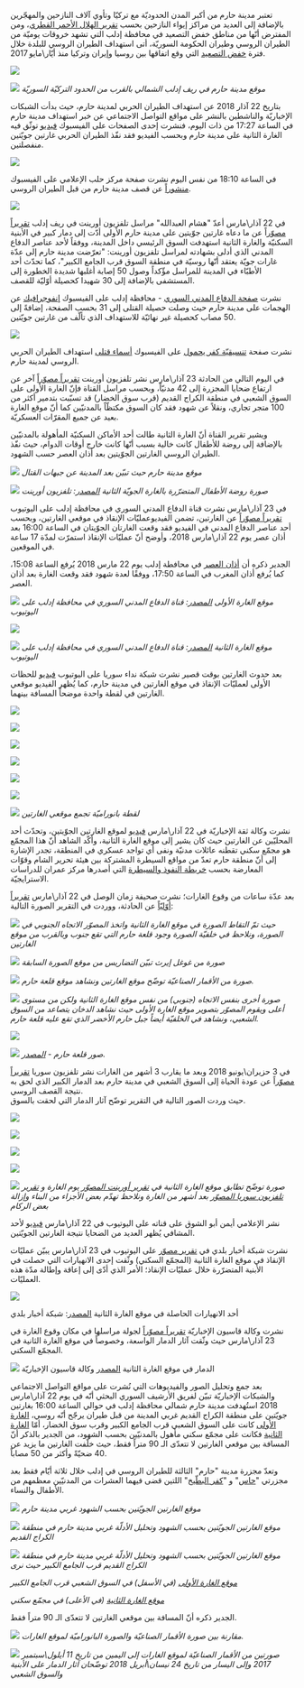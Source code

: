﻿تعتبر مدينة حارم من أكبر المدن الحدوديّة مع تركيّا وتأوي آلاف النازحين والمهجّرين بالإضافة إلى العديد من مراكز إيواء النازحين بحسب [تقرير الهلال الأحمر القطري](https://www.google.com/url?q=https://www.humanitarianresponse.info/sites/www.humanitarianresponse.info/files/assessments/idps_from_eastern_syria.pdf&sa=D&ust=1538420235808000)، ومن المفترض أنّها من مناطق خفض التصعيد في محافظة إدلب التي تشهد خروقات يوميّة من الطيران الروسي وطيران الحكومة السوريّة، أتى استهداف الطيران الروسي للبلدة خلال فترة [خفض التصعيد](https://www.google.com/url?q=https://www.youtube.com/watch?v%3D5cF-gIL8yzk&sa=D&ust=1538420235808000) التي وقع اتفاقها بين روسيا وإيران وتركيا منذ أيّار\\مايو 2017.

![](assets/investigations/Harem/image25.png)

![](assets/investigations/Harem/image12.jpg)
*موقع مدينة حارم في ريف إدلب الشمالي بالقرب من الحدود التركيّة السوريّة*

بتاريخ 22 آذار 2018 عن استهداف الطيران الحربي لمدينة حارم، حيث بدأت الشبكات الإخباريّة والناشطين بالنشر على مواقع التواصل الاجتماعي عن خبر استهداف مدينة حارم في الساعة 17:27 من ذات اليوم، فنشرت إحدى الصفحات على الفيسبوك [فيديو](https://www.google.com/url?q=https://www.facebook.com/1765254933690858/videos/2064178657131816/?fb_dtsg_ag%3DAdwdTli_SrLh0UU425oJ0cv5lMKp5rNLV9yEkfYRHMKQoQ%253AAdzKVR0kfB1SJ7CB--TxGzlxF3bmCYCppYEH4Dp0eF573w&sa=D&ust=1538420235809000) توثّق فيه الغارة الثانية على مدينة حارم وبحسب الفيديو فقد نفّذ الطيران الحربي غارتين جويّتين منفصلتين.

![](assets/investigations/Harem/image30.png)

في الساعة 18:10 من نفس اليوم نشرت صفحة مركز حلب الإعلامي على الفيسبوك [منشوراً](https://www.google.com/url?q=http://archive.fo/ootFv&sa=D&ust=1538420235810000) عن قصف مدينة حارم من قبل الطيران الروسي.

![](assets/investigations/Harem/image20.png)

في 22 آذار\\مارس أعدّ "هشام العبدالله" مراسل تلفزيون أورينت في ريف إدلب [تقريراً مصوّر](https://www.google.com/url?q=https://www.youtube.com/watch?v%3DpDtU38PE_oM&sa=D&ust=1538420235810000)اً عن ما دعاه غارتين جوّيتين على مدينة حارم الأولى أدّت إلى دمار كبير في الأبنية السكنيّة والغارة الثانية استهدفت السوق الرئيسي داخل المدينة، ووفقاً لأحد عناصر الدفاع المدني الذي أدلى بشهادته لمراسل تلفزيون أورينت: "تعرّضت مدينة حارم إلى عدّة غارات جويّة يعتقد أنّها روسيّة في منطقة السوق قرب الجامع الكبير"، كما تحدّث أحد الأطبّاء في المدينة للمراسل مؤّكداً وصول 50 إصابة أغلبها شديدة الخطورة إلى المستشفى بالإضافة إلى 30 شهيدا كحصيلة أوّليّة للقصف.

نشرت [صفحة الدفاع المدني السوري](https://www.google.com/url?q=https://www.facebook.com/SyrianCivilDefenceIdlibWhiteHelmets/photos/a.479509938814734/1609876025778114/?type%3D3&sa=D&ust=1538420235811000) \- محافظة إدلب على الفيسبوك [إنفوجرافيك](https://www.google.com/url?q=http://archive.fo/JKrGB&sa=D&ust=1538420235811000) عن الهجمات على مدينة حارم حيث وصلت حصيلة القتلى إلى 31 بحسب الصفحة، إضافةً إلى 50 مصاب كحصيلة غير نهائيّة للاستهداف الذي تألّف من غارتين جويّتين.

![](assets/investigations/Harem/image17.png)

نشرت صفحة  [تنسيقيّة كفر يحمول](https://www.google.com/url?q=https://www.facebook.com/k.nn.hos/posts/2141499275865092?__tn__%3D-R&sa=D&ust=1538420235811000) على الفيسبوك [أسماء قتلى](https://www.google.com/url?q=http://archive.fo/y9AiW&sa=D&ust=1538420235811000) استهداف الطيران الحربي الروسي لمدينة حارم.

في اليوم التالي من الحادثة 23 آذار\\مارس نشر تلفزيون أورينت [تقريراً مصوّراً](https://www.google.com/url?q=https://www.youtube.com/watch?v%3DreWiAxofGVY&sa=D&ust=1538420235812000)  آخر عن ارتفاع ضحايا المجزرة إلى 42 مدنيّاً، وبحسب مراسل القناة فإنّ  الغارة الأولى على السوق الشعبي في منطقة الكراج القديم (قرب سوق الخضار) قد تسبّبت بتدمير أكثر من 100 متجر تجاري، ونقلاً عن شهود فقد كان السوق مكتظّاً بالمدنيّين كما أنّ موقع الغارة بعيد عن جميع المقرّات العسكريّة.

ويشير تقرير القناة أنّ الغارة الثانية طالت أحد الأماكن السكنيّة المأهولة بالمدنيّين بالإضافة إلى روضة للأطفال كانت خالية بسبب أنّها كانت خارج أوقات الدوام،  حيث نفّذ الطيران الروسي الغارتين الجوّيتين بعد أذان العصر حسب الشهود.

![](assets/investigations/Harem/image35.jpg)
*موقع مدينة حارم حيث تبيّن بعد المدينة عن جبهات القتال*

![](assets/investigations/Harem/image9.png)
*صورة روضة الأطفال المتضرّرة بالغارة الجويّة الثانية [المصدر](https://www.google.com/url?q=https://www.youtube.com/watch?v%3DreWiAxofGVY&sa=D&ust=1538420235813000): تلفزيون أورينت*


في 23 آذار\\مارس نشرت قناة الدفاع المدني السوري في محافظة إدلب على اليوتيوب [تقريراً مصوّراً](https://www.google.com/url?q=https://www.youtube.com/watch?v%3Dg4SJoYgo7hU&sa=D&ust=1538420235813000) عن الغارتين، تضمن الفيديوعمليّات الإنقاذ في موقعي الغارتين، وبحسب أحد عناصر الدفاع المدني في الفيديو فقد وقعت الغارتان الجوّيتان في الساعة 16:00 بعد أذان عصر يوم 22 آذار\مارس 2018، وأوضح أنّ عمليّات الإنقاذ استمرّت لمدّة 17 ساعة في الموقعين.

الجدير ذكره أن [أذان العصر](https://www.google.com/url?q=https://timesprayer.today/1677-month03-year2018-%25D8%25AC%25D8%25AF%25D9%2588%25D9%2584-%25D9%2585%25D9%2588%25D8%25A7%25D9%2582%25D9%258A%25D8%25AA-%25D8%25A7%25D9%2584%25D8%25B5%25D9%2584%25D8%25A7%25D8%25A9-%25D8%25B4%25D9%2587%25D8%25B1-%25D9%2585%25D8%25A7%25D8%25B1%25D8%25B3-%25D8%25A5%25D8%25AF%25D9%2584%25D8%25A8.html&sa=D&ust=1538420235814000) في محافطة إدلب يوم 22 مارس 2018 يُرفع الساعة 15:08، كما يُرفع أذان المغرب في الساعة 17:50، ووفقًا لعدة شهود فقد وقعت الغارة بعد أذان العصر.

![](assets/investigations/Harem/image24.png)
*موقع الغارة الأولى [المصدر](https://www.google.com/url?q=https://www.youtube.com/watch?v%3Dg4SJoYgo7hU&sa=D&ust=1538420235815000): قناة الدفاع المدني السوري في محافظة إدلب على اليوتيوب*

![](assets/investigations/Harem/image21.png)

![](assets/investigations/Harem/image26.png)
*موقع الغارة الثانية [المصدر](https://www.google.com/url?q=https://www.youtube.com/watch?v%3Dg4SJoYgo7hU&sa=D&ust=1538420235815000): قناة الدفاع المدني السوري في محافظة إدلب على اليوتيوب*



بعد حدوث الغارتين بوقت قصير نشرت شبكة نداء سوريا على اليوتيوب [فيديو](https://www.google.com/url?q=https://www.youtube.com/watch?v%3DBg4SInsCizA&sa=D&ust=1538420235815000) للحظات الأولى لعمليّات الإنقاذ في موقع الغارتين في مدينة حارم، كما يُظهر الفيديو موقعي الغارتين في لقطة واحدة موضحاً المسافة بينهما.

![](assets/investigations/Harem/image1.png)

![](assets/investigations/Harem/image6.png)

![](assets/investigations/Harem/image8.png)

![](assets/investigations/Harem/image18.png)

![](assets/investigations/Harem/image23.png)

![](assets/investigations/Harem/image3.png)

![](assets/investigations/Harem/image29.jpg)
*لقطة بانوراميّة تجمع موقعي الغارتين*



نشرت وكالة ثقة الإخباريّة في 22 آذار\\مارس [فيديو](https://www.google.com/url?q=https://www.youtube.com/watch?v%3DogKrVO-o3sE&sa=D&ust=1538420235817000) لموقع الغارتين الجوّيتين، وتحدّث أحد المحليّين عن الغارتين حيث كان يشير إلى موقع الغارة الثانية، وأكّد الشاهد أنّ هذا المجمّع هو مجمّع سكني تقطنه عائلات مدنيّة ونفى أي تواجد عسكري في المنطقة، تجدر الإشارة إلى أنّ منطقة حارم تعدّ من مواقع السيطرة المشتركة بين هيئة تحرير الشام وقوّات المعارضة بحسب [خريطة النفوذ والسيطرة](https://www.google.com/url?q=https://www.omrandirasat.org/assets/investigations/HaremM.C.A.P/%25D8%25AE%25D8%25B1%25D9%258A%25D8%25B7%25D8%25A9%2520%25D8%25A7%25D9%2584%25D9%2586%25D9%2581%25D9%2588%25D8%25B0%2520%25D9%2588%25D8%25A7%25D9%2584%25D8%25B3%25D9%258A%25D8%25B7%25D8%25B1%25D8%25A9%2520%25D9%2581%25D9%258A%2520%25D8%25B3%25D9%2588%25D8%25B1%25D9%258A%25D8%25A9%2520%25D9%2588%25D8%25BA%25D8%25B1%25D8%25A8%2520%25D8%25A7%25D9%2584%25D8%25B9%25D8%25B1%25D8%25A7%25D9%2582%2520-%252015%2520%25D9%2586%25D9%258A%25D8%25B3%25D8%25A7%25D9%2586.pdf&sa=D&ust=1538420235817000) التي أصدرها مركز عمران للدراسات الاسترايجيّة.

بعد عدّة ساعات من وقوع الغارات؛ نشرت صحيفة زمان الوصل في 22 آذار\\مارس [تقريراً أوّليّاً](https://www.google.com/url?q=https://www.zamanalwsl.net/news/article/85783/&sa=D&ust=1538420235818000) عن الحادثة، ووردت في التقرير الصورة التالية:

![](assets/investigations/Harem/image11.png)
*حيث تمّ التقاط الصورة في موقع الغارة الثانية واتخذ المصوّر الاتجاه الجنوبي في الصورة، ونلاحظ في خلفيّة الصورة وجود قلعة حارم التي تقع جنوب وبالقرب من موقع الغارتين*


![](assets/investigations/Harem/image4.png)
*صورة من غوغل إيرث تبيّن التضاريس من موقع الصورة السابقة*


![](assets/investigations/Harem/image2.jpg)
*صورة من الأقمار الصناعيّة توضّح موقع الغارتين ونشاهد موقع قلعة حارم.*



![](assets/investigations/Harem/image33.png)
*صورة أخرى بنفس الاتجاه (جنوبي) من نفس موقع الغارة الثانية ولكن من مستوى أعلى ويقوم المصوّر بتصوير موقع الغارة الأولى حيث نشاهد الدخان يتصاعد من السوق الشعبي، ونشاهد في الخلفيّة أيضاً جبل حارم الأخضر الذي تقع عليه قلعة حارم.*


![](assets/investigations/Harem/image5.png)

![](assets/investigations/Harem/image32.png)
*صور قلعة حارم \- [المصدر](https://www.google.com/url?q=http://esyria.sy/sites/code/index.php?site%3Didleb%26p%3Dstories%26category%3Druins%26filename%3D201011221500123&sa=D&ust=1538420235819000).*


في 3 حزيران\\يونيو 2018 وبعد ما يقارب 3 أشهر من الغارات نشر تلفزيون سوريا [تقريراً مصوّر](https://www.google.com/url?q=https://www.youtube.com/watch?v%3D6UW5qFLk4qE%26t%3D12s&sa=D&ust=1538420235820000)اً عن عودة الحياة إلى السوق الشعبي في مدينة حارم بعد الدمار الكبير الذي لحق به نتيجة القصف الروسي.  
حيث وردت الصور التالية في التقرير توضّح آثار الدمار التي لحقت بالسوق.

![](assets/investigations/Harem/image16.png)

![](assets/investigations/Harem/image27.png)

![](assets/investigations/Harem/image28.png)

![](assets/investigations/Harem/image22.png)

![](assets/investigations/Harem/image14.jpg)
*صورة توضّح تطابق موقع الغارة الثانية في [تقرير أورينت المصوّر](https://www.google.com/url?q=https://www.youtube.com/watch?v%3DreWiAxofGVY&sa=D&ust=1538420235821000) يوم الغارة و [تقرير تلفزيون سوريا المصوّر](https://www.google.com/url?q=https://www.youtube.com/watch?v%3D6UW5qFLk4qE%26t%3D12s&sa=D&ust=1538420235821000) بعد أشهر من الغارة ونلاحظ تهدّم بعض الأجزاء من البناء وإزالة بعض الركام*



نشر الإعلامي أيمن أبو الشوق على قناته على اليوتيوب في 22 آذار\مارس [فيديو](https://www.google.com/url?q=https://www.youtube.com/watch?v%3D-LT1lFxzalU&sa=D&ust=1538420235821000) لأحد المشافي يُظهر العديد من الضحايا نتيجة الغارتين الجويّتين.

نشرت شبكة أخبار بلدي في [تقرير مصوّر](https://www.google.com/url?q=https://www.youtube.com/watch?v%3DWo95UYI-_M8&sa=D&ust=1538420235822000) على اليوتيوب في 23 آذار\مارس يبيّن عمليّات الإنقاذ في موقع الغارة الثانية (المجمّع السكني) وثّقت إحدى الانهيارات التي حصلت في الأبنية المتضرّرة خلال عمليّات الإنقاذ؛ الأمر الذي أدّى إلى إعاقة وإطالة مدّة هذه العمليّات.

![](assets/investigations/Harem/image19.png)

أحد الانهيارات الحاصلة في موقع الغارة الثانية [المصدر](https://www.google.com/url?q=https://www.youtube.com/watch?v%3DWo95UYI-_M8&sa=D&ust=1538420235822000): شبكة أخبار بلدي

نشرت وكالة قاسيون الإخباريّة [تقريراً مصوّراً](https://www.google.com/url?q=https://www.youtube.com/watch?v%3D0ab_zYmfDpg&sa=D&ust=1538420235823000) لجولة مراسلها في مكان وقوع الغارة في 23 آذار\مارس حيث وثّقت آثار الدمار الواسعة، وخصوصاً في موقع الغارة الثانية في المجمّع السكني.

![](assets/investigations/Harem/image31.png)
الدمار في موقع الغارة الثانية [المصدر](https://www.google.com/url?q=https://www.youtube.com/watch?v%3D0ab_zYmfDpg&sa=D&ust=1538420235823000) وكالة قاسيون الإخباريّة


بعد جمع وتحليل الصور والفيديوهات التي نُشرت على مواقع التواصل الاجتماعي والشبكات الإخباريّة تبيّن لفريق الأرشيف السوري البحثي أنّه في يوم 22 آذار\\مارس 2018 استُهدفت مدينة حارم شمالي محافظة إدلب في حوالي الساعة 16:00 بغارتين جويّتين على منطقة الكراج القديم غربي المدينة من قبل طيران يرجّح أنّه روسي، [الغارة الأولى](https://www.google.com/url?q=https://www.google.com/maps/place/36%25C2%25B012'33.5%2522N%2B36%25C2%25B031'12.0%2522E/@36.2092191,36.519996,179m/data%3D!3m1!1e3!4m5!3m4!1s0x0:0x0!8m2!3d36.2093028!4d36.5199889&sa=D&ust=1538420235824000) كانت على السوق الشعبي قرب الجامع الكبير وقرب سوق الخضار، أمّا [الغارة الثانية](https://www.google.com/url?q=https://www.google.com/maps/place/36%25C2%25B012'36.4%2522N%2B36%25C2%25B031'11.2%2522E/@36.210025,36.5197782,261m/data%3D!3m1!1e3!4m5!3m4!1s0x0:0x0!8m2!3d36.210121!4d36.519764&sa=D&ust=1538420235824000) فكانت على مجمّع سكني مأهول بالمدنيّين بحسب الشهود، من الجدير بالذكر أنّ المسافة بين موقعي الغارتين لا تتعدّى الـ 90 متراً فقط، حيث خلّفت الغارتين ما يزيد عن 40 ضحيّةً وأكثر من 50 مصاباً.

وتعدّ مجزرة مدينة "حارم" الثالثة للطيران الروسي في إدلب خلال ثلاثة أيّام فقط بعد مجزرتي "[حاس](https://www.google.com/url?q=https://www.youtube.com/watch?v%3DvhWCokTU6GA&sa=D&ust=1538420235824000)" و "[كفر البطّيخ](https://www.google.com/url?q=https://www.youtube.com/watch?v%3Dbf1-afwsPv0&sa=D&ust=1538420235825000)" اللتين قضى فيهما العشرات من المدنيّين معظمهم من الأطفال والنساء.

![](assets/investigations/Harem/image7.jpg)
*موقع الغارتين الجويّتين بحسب الشهود غربي مدينة حارم*

![](assets/investigations/Harem/image15.jpg)
*موقع الغارتين الجويّتين بحسب الشهود وتحليل الأدلّة غربي مدينة حارم في منطقة الكراج القديم*


![](assets/investigations/Harem/image34.jpg)
*موقع الغارتين الجويّتين بحسب الشهود وتحليل الأدلّة غربي مدينة حارم في منطقة الكراج القديم قرب الجامع الكبير حيث نرى*


*[موقع الغارة الأولى](https://www.google.com/url?q=https://www.google.com/maps/place/36%25C2%25B012'33.5%2522N%2B36%25C2%25B031'12.0%2522E/@36.2092191,36.519996,179m/data%3D!3m1!1e3!4m5!3m4!1s0x0:0x0!8m2!3d36.2093028!4d36.5199889&sa=D&ust=1538420235826000) (في الأسفل) في السوق الشعبي قرب الجامع الكبير*

*[موقع الغارة الثانية](https://www.google.com/url?q=https://www.google.com/maps/place/36%25C2%25B012'36.4%2522N%2B36%25C2%25B031'11.2%2522E/@36.210025,36.5197782,261m/data%3D!3m1!1e3!4m5!3m4!1s0x0:0x0!8m2!3d36.210121!4d36.519764&sa=D&ust=1538420235826000) (في الأعلى) في مجمّع سكني*

الجدير ذكره أنّ المسافة بين موقعي الغارتين لا تتعدّى الـ 90 متراً فقط.

![](assets/investigations/Harem/image10.jpg)
*مقارنة بين صورة الأقمار الصناعيّة والصورة البانوراميّة لموقع الغارات.*



![](assets/investigations/Harem/image13.png)
*صورتين من الأقمار الصناعيّة لموقع الغارات إلى اليمين من تاريخ 11 أيلول\\سبتمبر 2017 وإلى اليسار من تاريخ 24 نيسان\\أبريل 2018 توضّحان آثار الدمار على الأبنية والسوق الشعبي*
